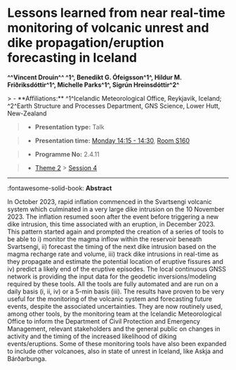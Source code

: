 # Lessons learned from near real-time monitoring of volcanic unrest and dike propagation/eruption forecasting in Iceland

**^^Vincent Drouin^^ ^1^, Benedikt G. Ófeigsson^1^, Hildur M. Friðriksdóttir^1^, Michelle Parks^1^, Sigrún Hreinsdóttir^2^**

<!-- more -->> - **Affiliations:** ^1^Icelandic Meteorological Office, Reykjavik, Iceland; ^2^Earth Structure and Processes Department, GNS Science, Lower Hutt, New-Zealand

> - **Presentation type:** Talk

> - **Presentation time:** [Monday 14:15 - 14:30](../sessions_comparison.md#__tabbed_1_2), [Room S160](../maps_venue.md#__tabbed_1_2)

> - **Programme No:** 2.4.11

> - [Theme 2](../theme2.md) > [Session 4](../sessions/session-2-4.md)

--- 

:fontawesome-solid-book: **Abstract**

In October 2023, rapid inflation commenced in the Svartsengi volcanic system which culminated in a very large dike intrusion on the 10 November 2023. The inflation resumed soon after the event before triggering a new dike intrusion, this time associated with an eruption, in December 2023. This pattern started again and prompted the creation of a series of tools to be able to i) monitor the magma inflow within the reservoir beneath Svartsengi, ii) forecast the timing of the next dike intrusion based on the magma recharge rate and volume, iii) track dike intrusions in real-time as they propagate and estimate the potential location of eruptive fissures and iv) predict a likely end of the eruptive episodes. The local continuous GNSS network is providing the input data for the geodetic inversions/modeling required by these tools. All the tools are fully automated and are run on a daily basis (i, ii, iv) or a 5-min basis (iii). The results have proven to be very useful for the monitoring of the volcanic system and forecasting future events, despite the associated uncertainties. They are now routinely used, among other tools, by the monitoring team at the Icelandic Meteorological Office to inform the Department of Civil Protection and Emergency Management, relevant stakeholders and the general public on changes in activity and the timing of the increased likelihood of diking events/eruptions. Some of these monitoring tools have also been expanded to include other volcanoes, also in state of unrest in Iceland, like Askja and Bárðarbunga.

